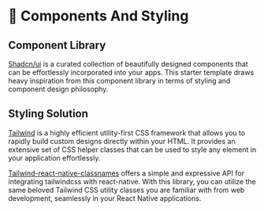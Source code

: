 # 🧱 Components And Styling

## Component Library

[Shadcn/ui](https://ui.shadcn.com/) is a curated collection of beautifully designed components that can be effortlessly incorporated into your apps. This starter template draws heavy inspiration from this component library in terms of styling and component design philosophy.

## Styling Solution

[Tailwind](https://tailwindcss.com/) is a highly efficient utility-first CSS framework that allows you to rapidly build custom designs directly within your HTML. It provides an extensive set of CSS helper classes that can be used to style any element in your application effortlessly.

[Tailwind-react-native-classnames](https://github.com/jaredh159/tailwind-react-native-classnames) offers a simple and expressive API for integrating tailwindcss with react-native. With this library, you can utilize the same beloved Tailwind CSS utility classes you are familiar with from web development, seamlessly in your React Native applications.
